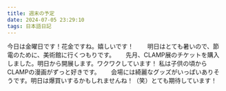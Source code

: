 ```yaml
---
title: 週末の予定
date: 2024-07-05 23:29:10
tags: 日本語日記
---
```

今日は金曜日です！花金ですね。嬉しいです！　　
明日はとても暑いので、節電のために、美術館に行くつもりです。　　
先月、CLAMP展のチケットを購入しました。明日から開展します。ワクワクしています！
私は子供の頃からCLAMPの漫画がずっと好きです。　　
会場には綺麗なグッズがいっぱいありそうです。明日は爆買いするかもしれませんね！（笑）とても期待しています！
